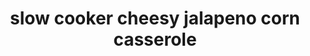 ---
servings:
notes:
directions: |-
  * Place corn and chopped jalapeño in the bottom of your slow cooker, then season with onion powder, garlic powder, salt and pepper sprinkle cheese on top of mixture, then top with cubed cream cheese
  * Cook italian sausage, add to crockpot
  * Cover slow cooker and cook on high for 2 hours (or on low for 4)
  * Stir everything together until melted and smooth and serve hot
ingredients: |-
  * 1 lb italian sausage
  * 5 (15.25 oz.) cans whole kernel corn, rinsed and drained
  * 1 (8 oz.) package cream cheese, cubed
  * 1 (8 oz.) package sharp cheddar cheese, grated
  * 2 jalapeños, seeds removed, finely chopped
  * 1 teaspoon onion powder
  * 1 teaspoon garlic powder
  * 1 teaspoon salt
  * 1 teaspoon pepper
rating: 4
ease: easy
category: main course
subcategory: crockpot
href: 'https://12tomatoes.com/slow-cooker-jalapeno-corn/?utm_source=glp-12t&utm_medium=social-fb&utm_content=video&utm_campaign=slow-cooker-jalapeno-corn'
totalTime:
cookTime:
prepTime:
title: slow cooker cheesy jalapeno corn casserole
path: /slow-cooker-cheesy-jalapeno-corn-casserole
---